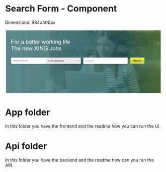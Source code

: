 # Search Form - Component

Dimensions: 984x400px

![form](form.png)

# App folder

In this folder you have the frontend and the readme how you can run the UI.

# Api folder

In this folder you have the backend and the readme how can you ran the API.